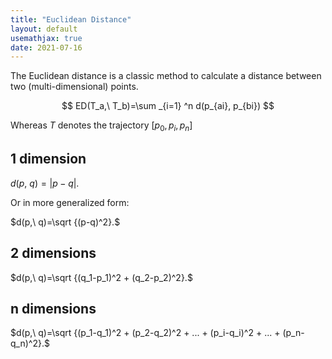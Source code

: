 ```yaml
---
title: "Euclidean Distance"
layout: default
usemathjax: true
date: 2021-07-16
---
```


The Euclidean distance is a classic method to calculate a distance between two (multi-dimensional) points.

$$
ED(T_a,\ T_b)=\sum _{i=1} ^n d(p_{ai}, p_{bi})
$$

Whereas $T$ denotes the trajectory $[p_0, p_i, p_n]$

## 1 dimension
$d(p,\ q)=|p-q|.$

Or in more generalized form:

$d(p,\ q)=\sqrt {(p-q)^2}.$


## 2 dimensions
$d(p,\ q)=\sqrt {(q_1-p_1)^2 + (q_2-p_2)^2}.$


## n dimensions
$d(p,\ q)=\sqrt {(p_1-q_1)^2 + (p_2-q_2)^2 + ... + (p_i-q_i)^2 + ... + (p_n-q_n)^2}.$
